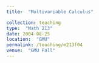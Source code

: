 ```yaml
---
title:  "Multivariable Calculus"

collection: teaching
type:  "Math 213"
date: 2004-08-25
location:  "GMU"
permalink: /teaching/m213f04
venue:  "GMU Fall"
---
```

